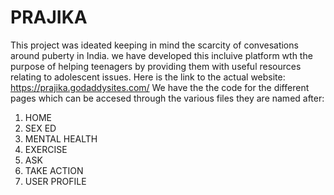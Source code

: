 # PRAJIKA
This project was ideated keeping in mind the scarcity of convesations around puberty in India. we have developed this incluive platform wth the purpose of helping teenagers by providing them with useful resources relating to adolescent issues.
Here is the link to the actual website: https://prajika.godaddysites.com/
We have the the code for the different pages which can be accesed through the various files they are named after:
1. HOME
2. SEX ED
3. MENTAL HEALTH
4. EXERCISE
5. ASK
6. TAKE ACTION
7. USER PROFILE
